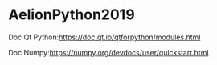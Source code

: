 # AelionPython2019

Doc Qt Python:https://doc.qt.io/qtforpython/modules.html

Doc Numpy:https://numpy.org/devdocs/user/quickstart.html
